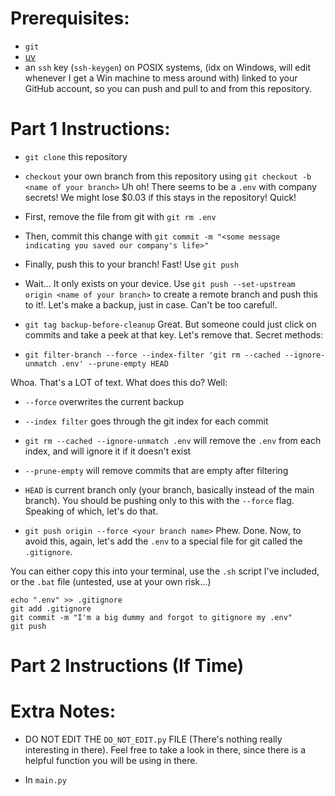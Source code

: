 
# Prerequisites:
- `git`
- [uv](https://docs.astral.sh/uv/getting-started/installation/)
- an `ssh` key (`ssh-keygen`) on POSIX systems, (idx on Windows, will edit whenever I get a Win machine to mess around with) linked to your GitHub account, so you can push and pull to and from this repository. 

# Part 1 Instructions:
- `git clone` this repository
- `checkout` your own branch from this repository using `git checkout -b <name of your branch>`
Uh oh! There seems to be a `.env` with company secrets! We might lose $0.03 if this stays in the repository! Quick! 
- First, remove the file from git with `git rm .env`

- Then, commit this change with `git commit -m "<some message indicating you saved our company's life>"`
- Finally, push this to your branch! Fast! Use `git push`
- Wait... It only exists on your device. Use `git push --set-upstream origin <name of your branch>` to create a remote branch and push this to it!. 
Let's make a backup, just in case. Can't be too careful!. 

- `git tag backup-before-cleanup`
Great. But someone could just click on commits and take a peek at that key. Let's remove that. 
Secret methods: 
- `git filter-branch --force --index-filter 'git rm --cached --ignore-unmatch .env' --prune-empty HEAD`

Whoa. That's a LOT of text. What does this do? 
Well:
- `--force` overwrites the current backup
- `--index filter` goes through the git index for each commit 
- `git rm --cached --ignore-unmatch .env` will remove the `.env` from each index, and will ignore it if it doesn't exist
- `--prune-empty` will remove commits that are empty after filtering
- `HEAD` is current branch only (your branch, basically instead of the main branch). You should be pushing only to this with the `--force` flag. 
Speaking of which, let's do that. 

- `git push origin --force <your branch name>`
Phew. Done. Now, to avoid this, again, let's add the `.env` to a special file for git called the `.gitignore`. 

You can either copy this into your terminal, use the `.sh` script I've included, or the `.bat` file (untested, use at your own risk...)

```
echo ".env" >> .gitignore
git add .gitignore
git commit -m "I'm a big dummy and forgot to gitignore my .env"
git push 
```
# Part 2 Instructions (If Time)

# Extra Notes:
- DO NOT EDIT THE `DO_NOT_EDIT.py` FILE (There's nothing really interesting in there). Feel free to take a look in there, since there is a helpful function you will be using in there. 

- In `main.py`
